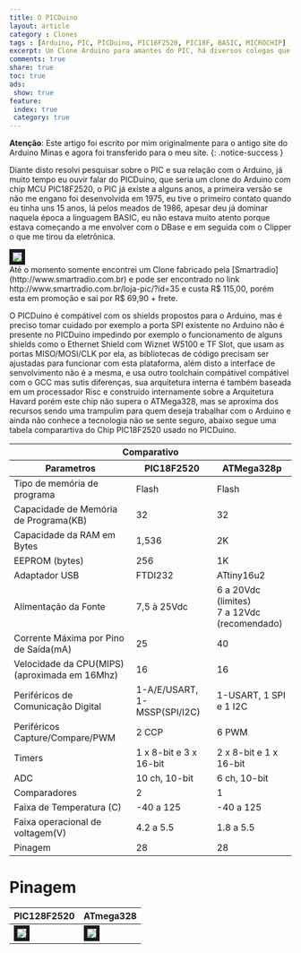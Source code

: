 ```yaml
---
title: O PICDuino
layout: article
category : Clones
tags : [Arduino, PIC, PICDuino, PIC18F2520, PIC18F, BASIC, MICROCHIP]
excerpt: Um Clone Arduino para amantes do PIC, há diversos colegas que falam que preferem o PIC, ainda não tive um argumento que justifique a escolha pelo PIC em relação ao ATMega, nem o contrário, acho que ambos tem suas vantagens.
comments: true
share: true
toc: true
ads:
 show: true
feature:
 index: true
 category: true
---
```

**Atenção**: Este artigo foi escrito por mim originalmente para o antigo site 
do Arduino Minas e agora foi transferido para o meu site.
{: .notice-success }


Diante disto resolvi pesquisar sobre o PIC e sua relação com o Arduino, já muito tempo eu ouvir falar do PICDuino, 
que seria um clone do Arduino com chip MCU PIC18F2520, o PIC já existe a alguns anos, a primeira versão se não me 
engano foi desenvolvida em 1975, eu tive o primeiro contato quando eu tinha uns 15 anos, lá pelos meados de 1986, 
apesar deu já dominar naquela época a linguagem BASIC, eu não estava muito atento porque estava começando a me 
envolver com o DBase e em seguida com o Clipper o que me tirou da eletrônica.

<div class="imageBox" id="left">
<a rel="lightbox" title="PICDuino - PIC18F2520" href="/images/clones/PICDuino.jpg">
<img src="/images/clones/PICDuino-thumb.jpg"  border="6" />
</a>
</div>
Até o momento somente encontrei um Clone fabricado pela [Smartradio](http://www.smartradio.com.br) e pode ser 
encontrado no link http://www.smartradio.com.br/loja-pic/?id=35 e custa R$ 115,00, porém esta em promoção e sai 
por R$ 69,90 + frete.

O PICDuino é compátivel com os shields propostos para o Arduino, mas é preciso tomar cuidado por exemplo a porta
SPI existente no Arduino não é presente no PICDuino impedindo por exemplo o funcionamento de alguns shields como
o Ethernet Shield com Wiznet W5100 e TF Slot, que usam as portas MISO/MOSI/CLK por ela, as bibliotecas de código 
precisam ser ajustadas para funcionar com esta plataforma, além disto a interface de senvolvimento não é a mesma, 
e usa outro toolchain compátivel compátivel com o GCC mas sutis diferenças, sua arquitetura interna é também 
baseada em um processador Risc e construido internamente sobre a Arquitetura Havard porém este chip não supera o 
ATMega328, mas se aproxima dos recursos sendo uma trampulim para quem deseja trabalhar com o Arduino e ainda não 
conhece a tecnologia  não se sente seguro, abaixo segue uma tabela comparartiva do Chip PIC18F2520 usado no 
PICDuino.

<table>
<thead>
<tr>
<th colspan="3">Comparativo</th>
</tr>
<tr>
<th>Parametros</th><th>PIC18F2520</th><th>ATMega328p</th>
</tr>
</thead>
<tbody>
<tr>
<td>Tipo de memória de programa</td><td>Flash</td><td>Flash</td>
</tr>
<tr>
<td>Capacidade de Memória de Programa(KB)</td><td>32</td><td>32</td>
</tr>
<tr>
<td>Capacidade da RAM em Bytes</td><td>1,536</td><td>2K</td>
</tr>
<tr>
<td>EEPROM (bytes)</td><td>256</td><td>1K</td>
</tr>
<tr>
<td>Adaptador USB</td><td>FTDI232</td><td>ATtiny16u2</td>
</tr>
<tr>
<td>Alimentação da Fonte</td><td>7,5 à 25Vdc</td>
<td>6 a 20Vdc (limites) <br> 7 a 12Vdc (recomendado)</td>
</tr>
<tr>
<td>Corrente Máxima por Pino de Saída(mA)</td><td>25</td><td>40</td>
</tr>
<tr>
<td>Velocidade da CPU(MIPS) (aproximada em 16Mhz)</td><td>16</td><td>16</td>
</tr>
<tr>
<td>Periféricos de Comunicação Digital</td><td>1-A/E/USART, 1-MSSP(SPI/I2C)</td><td>1-USART, 1 SPI e 1 I2C</td>
</tr>
<tr>
<td>Periféricos Capture/Compare/PWM</td><td>2 CCP</td><td>6 PWM</td>
</tr>
<tr>
<td>Timers</td><td>1 x 8-bit e 3 x 16-bit</td><td>2 x 8-bit e 1 x 16-bit</td>
</tr>
<tr>
<td>ADC</td><td>10 ch, 10-bit</td><td>6 ch, 10-bit</td>
</tr>
<tr>
<td>Comparadores</td><td>2</td><td>1</td>
</tr>
<tr>
<td>Faixa de Temperatura (C)</td><td>-40 a 125</td><td>-40 a 125</td>
</tr>
<tr>
<td>Faixa operacional de voltagem(V)</td><td>4.2 a 5.5</td><td>1.8 a 5.5</td>
</tr>
<tr>
<td>Pinagem</td><td>28</td><td>28</td>
</tr>
</tbody>
</table>

# Pinagem

<table>
<thead><tr><th>PIC128F2520</th><th>ATmega328</th></tr></thead>
<tbody>
<tr><td>
<a rel="lightbox" title="PIC18F2520" href="/images/componentes/atmega328-pinagem.jpg">
<img src="/images/componentes/atmega328-pinagem.jpg"  border="6" />
</a>
</td>
<td>
<a rel="lightbox" title="PIC18F2520" href="/images/componentes/pic18F2x20-pinagem.jpg">
<img src="/images/componentes/pic18F2x20-pinagem.jpg"  border="6" />
</a>
</td>
</tr>
</tbody>
</table>

